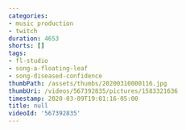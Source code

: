 ```yaml
---
categories:
- music production
- twitch
duration: 4653
shorts: []
tags:
- fl-studio
- song-a-floating-leaf
- song-diseased-confidence
thumbPath: /assets/thumbs/20200310000116.jpg
thumbUri: /videos/567392835/pictures/1583321636
timestamp: 2020-03-09T19:01:16-05:00
title: null
videoId: '567392835'
---
```


